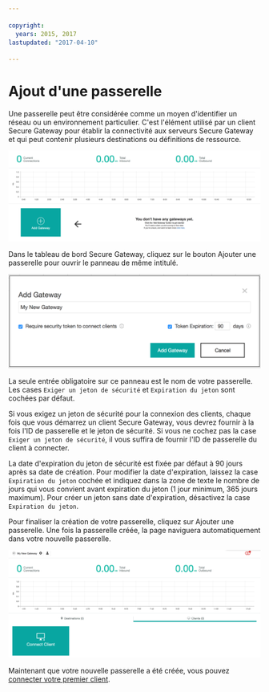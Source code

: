 ```yaml
---

copyright:
  years: 2015, 2017
lastupdated: "2017-04-10"

---
```


# Ajout d'une passerelle

Une passerelle peut être considérée comme un moyen d'identifier un réseau ou un environnement particulier.  C'est l'élément utilisé par un client Secure Gateway pour établir la connectivité aux serveurs Secure Gateway et qui peut contenir plusieurs destinations ou définitions de ressource.

![Tableau de bord Secure Gateway](./images/newDashboard.png?raw=true "Tableau de bord Secure Gateway")

Dans le tableau de bord Secure Gateway, cliquez sur le bouton Ajouter une passerelle pour ouvrir le panneau de même intitulé.

![Ajouter une passerelle](./images/addGateway.png?raw=true "Ajouter une passerelle")

La seule entrée obligatoire sur ce panneau est le nom de votre passerelle.  Les cases `Exiger un jeton de sécurité` et `Expiration du jeton` sont cochées par défaut.

Si vous exigez un jeton de sécurité pour la connexion des clients, chaque fois que vous démarrez un client Secure Gateway, vous devrez fournir à la fois l'ID de passerelle et le jeton de sécurité.  Si vous ne cochez pas la case `Exiger un jeton de sécurité`, il vous suffira de fournir l'ID de passerelle du client à connecter.

La date d'expiration du jeton de sécurité est fixée par défaut à 90 jours après sa date de création.  Pour modifier la date d'expiration, laissez la case `Expiration du jeton` cochée et indiquez dans la zone de texte le nombre de jours qui vous convient avant expiration du jeton (1 jour minimum, 365 jours maximum).  Pour créer un jeton sans date d'expiration, désactivez la case `Expiration du jeton`.  

Pour finaliser la création de votre passerelle, cliquez sur Ajouter une passerelle.  Une fois la passerelle créée, la page naviguera automatiquement dans votre nouvelle passerelle.

![Nouvelle passerelle](./images/newGateway.png?raw=true "Nouvelle passerelle")

Maintenant que votre nouvelle passerelle a été créée, vous pouvez [connecter votre premier client](./securegateway_client.html).
